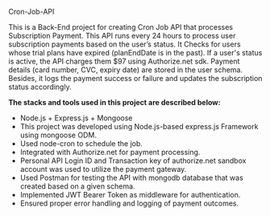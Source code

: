 Cron-Job-API

This is a Back-End project for creating Cron Job API that processes
Subscription Payment. This API runs every 24 hours to process user subscription payments based on the user’s status. It Checks for users whose trial plans have expired (planEndDate is in the past). If a user's status is active, the API charges them $97 using Authorize.net sdk. Payment details (card number, CVC, expiry date) are stored in the user schema. Besides, it logs the payment success or failure and updates the subscription status accordingly.



**The stacks and tools used in this project are described below:**
- Node.js + Express.js + Mongoose
-  This project was developed using Node.js-based express.js Framework using mongoose ODM.
-  Used node-cron to schedule the job.
-  Integrated with Authorize.net for payment processing.
-  Personal API Login ID and Transaction key of authorize.net sandbox account was used to utilize the payment gateway.
-  Used Postman for testing the API with mongodb database that was created based on a given schema.
-  Implemented JWT Bearer Token as middleware for authentication.
-  Ensured proper error handling and logging of payment outcomes.
